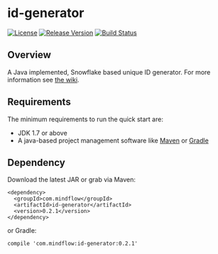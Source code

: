 # id-generator
[![License](https://img.shields.io/badge/license-Apache%202-green.svg)](https://www.apache.org/licenses/LICENSE-2.0) [![Release Version](https://img.shields.io/badge/release-0.2.1-red.svg)](https://github.com/TiFG/id-generator/releases) [![Build Status](https://travis-ci.org/TiFG/id-generator.svg?branch=master)](https://travis-ci.org/TiFG/id-generator)

## Overview
A Java implemented, Snowflake based unique ID generator. For more information see [the wiki](https://github.com/TiFG/id-generator/wiki).

## Requirements
The minimum requirements to run the quick start are:
* JDK 1.7 or above
* A java-based project management software like [Maven](https://maven.apache.org/) or [Gradle](http://gradle.org/)


## Dependency
Download the latest JAR or grab via Maven:
```
<dependency>
  <groupId>com.mindflow</groupId>
  <artifactId>id-generator</artifactId>
  <version>0.2.1</version>
</dependency>
```
or Gradle:
```
compile 'com.mindflow:id-generator:0.2.1'
```